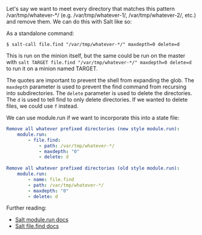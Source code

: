 Let's say we want to meet every directory that matches this pattern /var/tmp/whatever-*/ (e.g. /var/tmp/whatever-1/, /var/tmp/whatever-2/, etc.) and remove them. We can do this with Salt like so:

As a standalone command:

    $ salt-call file.find "/var/tmp/whatever-*/" maxdepth=0 delete=d

This is run on the minion itself, but the same could be run on the master with `salt TARGET file.find "/var/tmp/whatever-*/" maxdepth=0 delete=d` to run it on a minion named TARGET.

The quotes are important to prevent the shell from expanding the glob. The `maxdepth` parameter is used to prevent the find command from recursing into subdirectories. The `delete` parameter is used to delete the directories. The `d` is used to tell find to only delete directories. If we wanted to delete files, we could use `f` instead.

We can use module.run if we want to incorporate this into a state file:

```yaml
Remove all whatever prefixed directories (new style module.run):
    module.run:
        - file.find:
            - path: /var/tmp/whatever-*/
            - maxdepth: "0"
            - delete: d
              
Remove all whatever prefixed directories (old style module.run):
    module.run:
        - name: file.find
        - path: /var/tmp/whatever-*/
        - maxdepth: "0"
        - delete: d
```

Further reading:
- [Salt module.run docs](https://docs.saltproject.io/en/latest/ref/states/all/salt.states.module.html)
- [Salt file.find docs](https://docs.saltproject.io/en/latest/ref/modules/all/salt.modules.file.html#salt.modules.file.find)